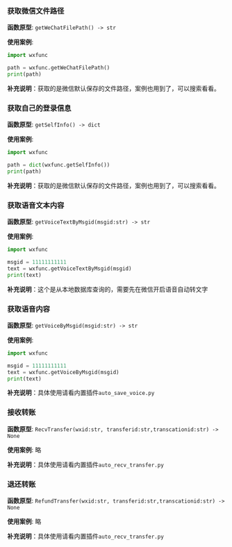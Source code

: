 ### 获取微信文件路径

**函数原型**: `getWeChatFilePath() -> str`


**使用案例**: 

```python
import wxfunc

path = wxfunc.getWeChatFilePath()
print(path)
```

**补充说明**：获取的是微信默认保存的文件路径，案例也用到了，可以搜索看看。


### 获取自己的登录信息

**函数原型**: `getSelfInfo() -> dict`


**使用案例**: 

```python
import wxfunc

path = dict(wxfunc.getSelfInfo())
print(path)
```

**补充说明**：获取的是微信默认保存的文件路径，案例也用到了，可以搜索看看。

### 获取语音文本内容

**函数原型**: `getVoiceTextByMsgid(msgid:str) -> str`


**使用案例**: 

```python
import wxfunc

msgid = 11111111111
text = wxfunc.getVoiceTextByMsgid(msgid)
print(text)
```

**补充说明**：这个是从本地数据库查询的，需要先在微信开启语音自动转文字

### 获取语音内容

**函数原型**: `getVoiceByMsgid(msgid:str) -> str`


**使用案例**: 

```python
import wxfunc

msgid = 11111111111
text = wxfunc.getVoiceByMsgid(msgid)
print(text)
```

**补充说明**：具体使用请看内置插件`auto_save_voice.py`

### 接收转账

**函数原型**: `RecvTransfer(wxid:str, transferid:str,transcationid:str) -> None`


**使用案例**: 略

**补充说明**：具体使用请看内置插件`auto_recv_transfer.py`

### 退还转账

**函数原型**: `RefundTransfer(wxid:str, transferid:str,transcationid:str) -> None`


**使用案例**: 略

**补充说明**：具体使用请看内置插件`auto_recv_transfer.py`






